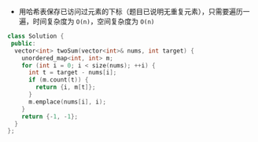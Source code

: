 * 用哈希表保存已访问过元素的下标（题目已说明无重复元素），只需要遍历一遍，时间复杂度为 `O(n)`，空间复杂度为 `O(n)`

```cpp
class Solution {
 public:
  vector<int> twoSum(vector<int>& nums, int target) {
    unordered_map<int, int> m;
    for (int i = 0; i < size(nums); ++i) {
      int t = target - nums[i];
      if (m.count(t)) {
        return {i, m[t]};
      }
      m.emplace(nums[i], i);
    }
    return {-1, -1};
  }
};
```
